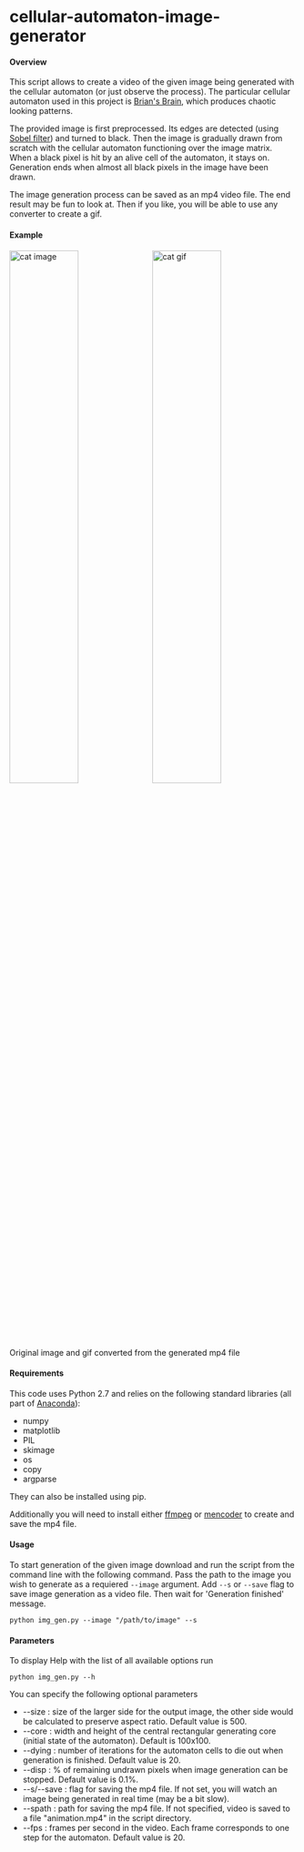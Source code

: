 # cellular-automaton-image-generator

#### Overview
This script allows to create a video of the given image being generated with the cellular automaton (or just observe the process). The particular cellular automaton used in this project is [Brian's Brain](https://en.wikipedia.org/wiki/Brian's_Brain), which produces chaotic looking patterns.

The provided image is first preprocessed. Its edges are detected (using [Sobel filter](https://en.wikipedia.org/wiki/Sobel_operator)) and turned to black. Then the image is gradually drawn from scratch with the cellular automaton functioning over the image matrix. When a black pixel is hit by an alive cell of the automaton, it stays on. Generation ends when almost all black pixels in the image have been drawn.

The image generation process can be saved as an mp4 video file. The end result may be fun to look at. Then if you like, you will be able to use any converter to create a gif.

#### Example
<img src="https://www.dropbox.com/s/oz9ghebw2mlo1fe/git_cat.jpg?dl=1" width=49% alt="cat image"> <img src="https://www.dropbox.com/s/yqrz4kc5iq3ibm4/git_cat_gif.gif?dl=1" width=49% alt="cat gif">
<br><br> Original image and gif converted from the generated mp4 file<br>

#### Requirements
This code uses Python 2.7 and relies on the following standard libraries (all part of [Anaconda](https://www.continuum.io/downloads)):
- numpy
- matplotlib
- PIL
- skimage
- os
- copy
- argparse

They can also be installed using pip.

Additionally you will need to install either [ffmpeg](https://ffmpeg.org/) or [mencoder](http://www.mplayerhq.hu/design7/dload.html) to create and save the mp4 file.

#### Usage

To start generation of the given image download and run the script from the command line with the following command. Pass the path to the image you wish to generate as a requiered `--image` argument. Add `--s` or `--save` flag to save image generation as a video file. Then wait for 'Generation finished' message.

```
python img_gen.py --image "/path/to/image" --s
```

#### Parameters

To display Help with the list of all available options run

```
python img_gen.py --h
```

You can specify the following optional parameters

- --size : size of the larger side for the output image, the other side would be calculated to preserve aspect ratio. Default value is 500.
- --core : width and height of the central rectangular generating core (initial state of the automaton). Default is 100x100.
- --dying : number of iterations for the automaton cells to die out when generation is finished. Default value is 20.
- --disp : % of remaining undrawn pixels when image generation can be stopped. Default value is 0.1%.
- --s/--save : flag for saving the mp4 file. If not set, you will watch an image being generated in real time (may be a bit slow).
- --spath : path for saving the mp4 file. If not specified, video is saved to a file "animation.mp4" in the script directory.
- --fps : frames per second in the video. Each frame corresponds to one step for the automaton. Default value is 20.
